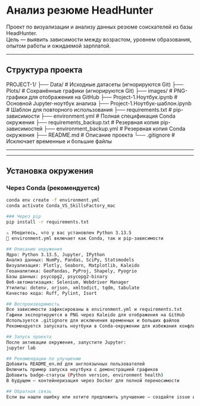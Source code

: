 # Анализ резюме HeadHunter

Проект по визуализации и анализу данных резюме соискателей из базы HeadHunter.  
Цель — выявить зависимости между возрастом, уровнем образования, опытом работы и ожидаемой зарплатой.

---

## Структура проекта

PROJECT-1/
├── Data/ 				# Исходные датасеты (игнорируются Git) 
├── Plots/ 				# Сохранённые графики (игнорируются Git) 
├── images/ 				# PNG-графики для отображения на GitHub 
├── Project-1.Ноутбук.ipynb 		# Основной Jupyter-ноутбук анализа 
├── Project-1.Ноутбук-шаблон.ipynb 	# Шаблон для повторного использования 
├── requirements.txt 			# pip-зависимости 
├── environment.yml 			# Полная спецификация Conda окружения 
├── requirements_backup.txt 		# Резервная копия pip-зависимостей 
├── environment_backup.yml 		# Резервная копия Conda окружения 
├── README.md 				# Описание проекта 
└── .gitignore 				# Исключает временные и большие файлы

---

---

## Установка окружения

### Через Conda (рекомендуется)

```bash
conda env create -f environment.yml
conda activate Conda_VS_SkillsFactory_mac

### Через pip
pip install -r requirements.txt

⚠️ Убедитесь, что у вас установлен Python 3.13.5
📌 environment.yml включает как Conda, так и pip-зависимости

## Описание окружения
Ядро: Python 3.13.5, Jupyter, IPython
Анализ данных: NumPy, Pandas, SciPy, Statsmodels
Визуализация: Plotly, Seaborn, Matplotlib, Kaleido
Геоаналитика: GeoPandas, PyProj, Shapely, Pyogrio
Базы данных: psycopg2, psycopg2-binary
Веб-автоматизация: Selenium, Webdriver Manager
Утилиты: dotenv, orjson, xmltodict, tqdm, tabulate
Качество кода: Ruff, Pylint, Isort

## Воспроизводимость
Все зависимости зафиксированы в environment.yml и requirements.txt
Гафики экспортируются в PNG через Kaleido для отображения на GitHub
Используется .gitignore для исключения временных и больших файлов
Рекомендуется запускать ноутбуки в Conda-окружении для избежания конфликтов

## Запуск проекта
После активации окружения, запустите Jupyter:
jupyter lab

## Рекомендации по улучшению
Добавить README_en.md для англоязычных пользователей
Включить пример запуска ноутбука с демонстрацией графиков
Добавить badge-статусы (Python version, environment health)
В будущем — контейнеризация через Docker для полной переносимости

## Обратная связь
Если вы нашли ошибку или хотите предложить улучшение — создайте issue или pull request. Проект открыт для развития и доработки.

